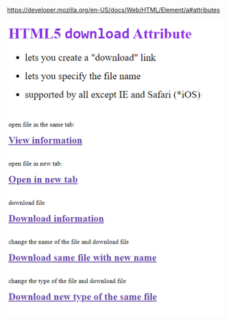 https://developer.mozilla.org/en-US/docs/Web/HTML/Element/a#attributes


![link](https://github.com/IrinaSpasova/Small-Projects/blob/main/Download%20Attribute%20HTML5/Untitled.png)
